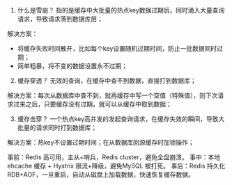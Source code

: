 1. 什么是雪崩？
指的是缓存中大批量的热点key数据过期后，同时涌入大量查询请求，导致请求落到数据库层；

解决方案：
- 将缓存失败时间散开，比如每个key设置随机过期时间，防止一批数据同时过期；
- 简单粗暴，将不变的数据设置永不过期；

2. 缓存穿透？
无效的查询，在缓存中查不到数据，直接打到数据库；

解决方案：每次从数据库中查不到，就再缓存中写一个空值（特殊值），则下次请求过来之后，只要缓存没有过期，就可以从缓存中取到数据；

3. 缓存击穿？
一个热点key高并发的发起查询请求，在缓存失效的瞬间，导致大批量的请求同时打到数据库；

解决方案：热key不设置过期时间；在从数据库回源缓存时加锁操作；

事前：Redis 高可用，主从+哨兵，Redis cluster，避免全盘崩溃。
事中：本地 ehcache 缓存 + Hystrix 限流+降级，避免MySQL 被打死。
事后：Redis 持久化 RDB+AOF，一旦重启，自动从磁盘上加载数据，快速恢复缓存数据。

